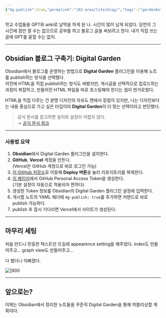 ```yaml
---
{"dg-publish":true,"permalink":"/02-area/life/blog/","tags":["gardenEntry"],"noteIcon":"","created":"2025-03-12T22:06:54.231+09:00","updated":"2025-03-29T23:51:42.281+09:00"}
---
```



학교 수업들을 GPT와 anki로 날먹을 하게 된 나. 시간이 많이 남게 되었다.
당연히 그 시간에 잠만 잘 수는 없으므로 공부를 하고 블로그 글을 써보려고 한다. 내가 직접 쓰는 글에 GPT를 묻힐 수는 없지.

---

## Obsidian 블로그 구축기: Digital Garden

Obsidian에서 블로그를 운영하는 방법으로 **Digital Garden** 플러그인을 이용해 노트를 publish하는 방식을 선택했다.  
이전에 HTML을 직접 publish하는 방식도 써봤지만, 게시글을 선택적으로 업로드하는 과정이 복잡하고, 만들어진 HTML 파일을 따로 호스팅해야 한다는 점이 번거로웠다.

HTML을 직접 다루는 건 분명 디자인의 자유도 면에서 장점이 있지만, 나는 디자인보다는 내용 중심으로 가고 싶은 타입이라 **Digital Garden**이 더 맞는 선택이라고 판단했다.

> 공식 문서를 참고하면 설치와 설정이 어렵지 않다.  
> → [공식 문서 링크](https://dg-docs.ole.dev/getting-started/01-getting-started/)

---

### 사용법 요약

1. **Obsidian**에서 Digital Garden 플러그인을 설치한다.
2. **GitHub**, **Vercel** 계정을 만든다.  
    (Vercel은 GitHub 계정으로 바로 로그인 가능)
3. [이 GitHub 저장소](https://github.com/oleeskild/digitalgarden)로 이동해 **Deploy 버튼**을 눌러 리포지토리를 복제한다.
4. [이 페이지](https://github.com/settings/tokens/new?scopes=repo)에서 GitHub Personal Access Token을 생성한다.  
    (기본 설정이 자동으로 적용되어 편하다)
5. 생성한 Token 정보를 Obsidian의 Digital Garden 플러그인 설정에 입력한다.
6. 게시할 노트의 YAML 헤더에 `dg-publish: true`를 추가하면 커맨드로 바로 publish 가능하다.
7. publish 후 잠시 기다리면 Vercel에서 사이트가 생성된다.

---

## 마무리 세팅

처음 만드니 민둥한 텍스트만 뜨길래 appearence setting을 해주었다. index도 만들어주고... graph view도 만들어주고...

다 했더니 이뻐졌다.

![|900](https://i.imgur.com/Oysbdnr.png)

---

## 앞으로는?

이제는 Obsidian에서 정리한 노트들을 꾸준히 Digital Garden을 통해 퍼블리싱할 계획이다.  